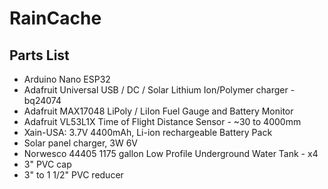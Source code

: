 # RainCache

## Parts List
 * Arduino Nano ESP32
 * Adafruit Universal USB / DC / Solar Lithium Ion/Polymer charger - bq24074
 * Adafruit MAX17048 LiPoly / LiIon Fuel Gauge and Battery Monitor
 * Adafruit VL53L1X Time of Flight Distance Sensor - ~30 to 4000mm
 * Xain-USA: 3.7V 4400mAh, Li-ion rechargeable Battery Pack
 * Solar panel charger, 3W 6V
 * Norwesco 44405 1175 gallon Low Profile Underground Water Tank - x4
 * 3" PVC cap
 * 3" to 1 1/2" PVC reducer

